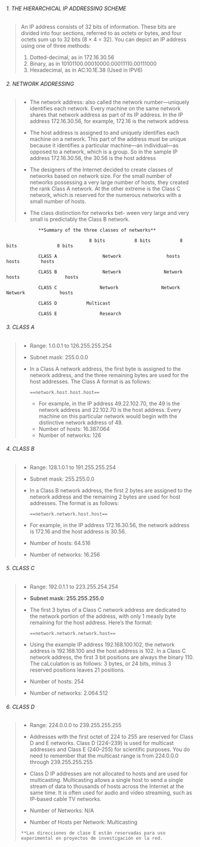 ###### 1. THE HIERARCHICAL IP ADDRESSING  SCHEME

> 
> 	An IP address consists of 32 bits of information. These bits are divided into four sections, referred to as octets or bytes, and four octets sum up to 32 bits (8 × 4 = 32). You can depict an IP address using one of three methods:
> 	
> 	1. Dotted-decimal, as in 172.16.30.56
> 	2. Binary, as in 10101100.00010000.00011110.00111000
> 	3. Hexadecimal, as in AC.10.1E.38    (Used in IPV6)





###### 2. NETWORK ADDRESSING

> 
> 	- The network address: also called the network number—uniquely identifies each network. Every machine on the same network shares that network address as part of its IP address.
> 	   In the IP address 172.16.30.56, for example, 172.16 is the network address
> 	
> 	- The host address is assigned to and uniquely identifies each machine on a network. This part of the address must be unique because it identifies a particular machine—an individual—as opposed to a network, which is a group. So in the sample IP address 172.16.30.56, the 30.56 is the host address
> 	
> 	- The designers of the Internet decided to create classes of networks based on network size. For the small number of networks possessing a very large number of hosts, they created the rank Class A  network. At the other extreme is the Class C network, which is reserved for the numerous networks with a small number of hosts.
> 	- The class distinction for networks bet- ween very large and very small is predictably the Class B network.
> 
> > 
> 
> 
> 
				**Summary of the three classes of networks**
> 
							       8 bits 			8 bits   		 8 bits               8 bits
> 							
				CLASS A                 Network                 hosts	                hosts		 hosts
> 							
				CLASS B                 Network                Network             hosts                 hosts
> 							
				CLASS C                Network                Network             Network             hosts
> 							
				CLASS D 	      Multicast
> 							
				CLASS E                Research
> 							



###### 3. CLASS A


> 
> 	- Range: 1.0.0.1 to 126.255.255.254
> 	- Subnet mask: 255.0.0.0
> 	- In a Class A network address, the first byte is assigned to the network address, and the three remaining bytes are used for the host addresses. The Class A format is as follows:
> 	
> 		  ==network.host.host.host==
> 
> 		- For example, in the IP address 49.22.102.70, the 49 is the network address and 22.102.70 is the host address. Every machine on this particular network would begin
> 		  with the distinctive network address of 49.
> 		- Number of hosts: 16.387.064
> 		- Number of networks: 126





###### 4.  CLASS B


> 	- Range: 128.1.0.1 to 191.255.255.254
> 	- Subnet mask: 255.255.0.0
> 	- In a Class B network address, the first 2 bytes are assigned to the network address and the remaining 2 bytes are used for host addresses. The format is as follows:
> 	
> 		  ==network.network.host.host==
> 		
> 	- For example, in the IP address 172.16.30.56, the network address is 172.16 and the host address is 30.56.
> 	- Number of hosts: 64.516
> 	- Number of networks: 16.256
> 





###### 5. CLASS C

> 
> 	- Range: 192.0.1.1 to 223.255.254.254
> 	- **Subnet mask: 255.255.255.0**
> 	- The first 3 bytes of a Class C network address are dedicated to the network portion of the address, with only 1 measly byte remaining for the host address. Here’s the format:
> 	
> 		  ==network.network.network.host==
> 		
> 	- Using the example IP address 192.168.100.102, the network address is 192.168.100 and the host address is 102. In a Class C network address, the first 3 bit positions are always the binary 110. The caLculation is as follows: 3 bytes, or 24 bits, minus 3 reserved positions leaves 21 positions.
> 	- Number of hosts: 254
> 	- Number of networks: 2.064.512
> 
> 




###### 6. CLASS D

> 
> 
> 	- Range: 224.0.0.0 to 239.255.255.255
> 	- Addresses with the first octet of 224 to 255 are reserved for Class D and E networks. Class D (224–239) is used for multicast addresses and Class E (240–255) for scientific purposes. You do need to remember that the multicast range is from 224.0.0.0 through 239.255.255.255
> 
> 	- Class D IP addresses are not allocated to hosts and are used for multicasting. Multicasting allows a single host to send a single stream of data to thousands of hosts across the Internet at the same time. It is often used for audio and video streaming, such as IP-based cable TV networks.
> 	 - Number of Networks: N/A
> 	 - Number of Hosts per Network: Multicasting
> 
> 	  **Las direcciones de clase E están reservadas para uso experimental en proyectos de investigación en la red.

